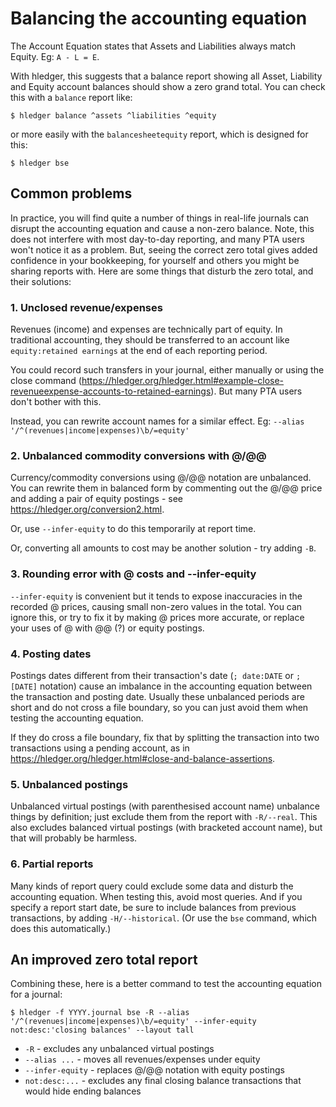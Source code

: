 # Balancing the accounting equation

<div class=pagetoc>
<!-- toc -->
</div>

The Account Equation states that Assets and Liabilities always match Equity. Eg: `A - L = E`. 

With hledger, this suggests that a balance report showing all Asset,
Liability and Equity account balances should show a zero grand
total. You can check this with a `balance` report like:

```cli
$ hledger balance ^assets ^liabilities ^equity
```

or more easily with the `balancesheetequity` report, which is designed for this:

```cli
$ hledger bse
```

## Common problems
In practice, you will find quite a number of things in real-life
journals can disrupt the accounting equation and cause a non-zero
balance. Note, this does not interfere with most day-to-day reporting,
and many PTA users won't notice it as a problem. But, seeing the
correct zero total gives added confidence in your bookkeeping, for
yourself and others you might be sharing reports with.  Here are some
things that disturb the zero total, and their solutions:

### 1. Unclosed revenue/expenses
Revenues (income) and expenses are technically part of
equity. In traditional accounting, they should be transferred to an account like
`equity:retained earnings` at the end of each reporting period. 

You could record such transfers in your journal, either manually or
using the close command
(<https://hledger.org/hledger.html#example-close-revenueexpense-accounts-to-retained-earnings>).
But many PTA users don't bother with this.

Instead, you can rewrite account names for a similar effect. Eg:
`--alias '/^(revenues|income|expenses)\b/=equity'`

### 2. Unbalanced commodity conversions with @/@@
Currency/commodity conversions using @/@@ notation are unbalanced. You
can rewrite them in balanced form by commenting out the @/@@ price and
adding a pair of equity postings - see
<https://hledger.org/conversion2.html>.

Or, use `--infer-equity` to do this temporarily at report time. 

Or, converting all amounts to cost may be another solution - try adding `-B`.

### 3. Rounding error with @ costs and --infer-equity
`--infer-equity` is convenient but it tends to expose inaccuracies in
the recorded @ prices, causing small non-zero values in the total. You
can ignore this, or try to fix it by making @ prices more accurate, or
replace your uses of @ with @@ (?) or equity postings.

### 4. Posting dates
Postings dates different from their transaction's date (`; date:DATE`
or `; [DATE]` notation) cause an imbalance in the accounting equation
between the transaction and posting date. Usually these unbalanced
periods are short and do not cross a file boundary, so you can just
avoid them when testing the accounting equation.

If they do cross a file boundary, fix that by splitting the
transaction into two transactions using a pending account, as in
<https://hledger.org/hledger.html#close-and-balance-assertions>.

### 5. Unbalanced postings
Unbalanced virtual postings (with parenthesised account name)
unbalance things by definition; just exclude them from the report with
`-R/--real`. This also excludes balanced virtual postings (with
bracketed account name), but that will probably be harmless.

### 6. Partial reports
Many kinds of report query could exclude some data and disturb the accounting equation.
When testing this, avoid most queries. And if you specify a report start date, be sure to include
balances from previous transactions, by adding `-H/--historical`. (Or use the `bse` command, 
which does this automatically.)

## An improved zero total report
Combining these, here is a better command to test the accounting
equation for a journal:

```cli
$ hledger -f YYYY.journal bse -R --alias '/^(revenues|income|expenses)\b/=equity' --infer-equity not:desc:'closing balances' --layout tall
```

- `-R` - excludes any unbalanced virtual postings
- `--alias ...` - moves all revenues/expenses under equity
- `--infer-equity` - replaces @/@@ notation with equity postings
- `not:desc:...` - excludes any final closing balance transactions that would hide ending balances

